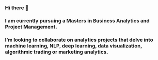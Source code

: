 ### Hi there 👋

### I am currently pursuing a Masters in Business Analytics and Project Management.

### I’m looking to collaborate on analytics projects that delve into machine learning, NLP, deep learning, data visualization, algorithmic trading or marketing analytics.


<!--
**ShaileshRY/ShaileshRY** is a ✨ _special_ ✨ repository because its `README.md` (this file) appears on your GitHub profile.

Here are some ideas to get you started:

- 🔭 I’m currently working on ...
- 🌱 I’m currently learning ...
- 👯 I’m looking to collaborate on ...
- 🤔 I’m looking for help with ...
- 💬 Ask me about ...
- 📫 How to reach me: ...
- 😄 Pronouns: ...
- ⚡ Fun fact: ...
-->
